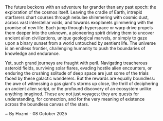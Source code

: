 
The future beckons with an adventure far grander than any past epoch: the exploration of the cosmos itself. Leaving the cradle of Earth, intrepid starfarers chart courses through nebulae shimmering with cosmic dust, across vast interstellar voids, and towards exoplanets glimmering with the promise of new life. Each jump through hyperspace or warp drive propels them deeper into the unknown, a pioneering spirit driving them to uncover ancient alien civilizations, unique geological marvels, or simply to gaze upon a binary sunset from a world untouched by sentient life. The universe is an endless frontier, challenging humanity to push the boundaries of knowledge and endurance.

Yet, such grand journeys are fraught with peril. Navigating treacherous asteroid fields, surviving solar flares, evading hostile alien encounters, or enduring the crushing solitude of deep space are just some of the trials faced by these galactic wanderers. But the rewards are equally boundless: the awe of witnessing a gas giant's storms up close, the thrill of deciphering an ancient alien script, or the profound discovery of an ecosystem unlike anything imagined. These are not just voyages; they are quests for understanding, for connection, and for the very meaning of existence across the boundless canvas of the stars.

~ By Hozmi - 08 October 2025
